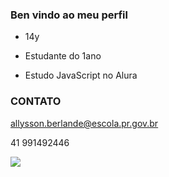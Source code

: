 ### Ben vindo ao meu perfil

- 14y

- Estudante do 1ano

- Estudo JavaScript no Alura

### CONTATO

allysson.berlande@escola.pr.gov.br

41 991492446

![](https://media.tenor.com/yFKbJFsOvs4AAAAS/luffy-smile-luffy-giggle.gif)
